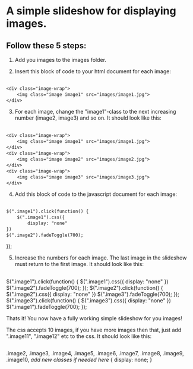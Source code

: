 # A simple slideshow for displaying images. 

## Follow these 5 steps: 

1) Add you images to the images folder.

2) Insert this block of code to your html document for each image:
##
    <div class="image-wrap">
        <img class="image image1" src="images/image1.jpg">
    </div>

3) For each image, change the "image1"-class to the next increasing number (image2, image3) and so on. It should look like this:

##
    <div class="image-wrap">
        <img class="image image1" src="images/image1.jpg">
    </div>
    <div class="image-wrap">
        <img class="image image2" src="images/image2.jpg">
    </div>
    <div class="image-wrap">
        <img class="image image3" src="images/image3.jpg">
    </div>


4) Add this block of code to the javascript document for each image: 
##
    $(".image1").click(function() {
    	$(".image1").css({
       	    display: "none"
    })
    $(".image2").fadeToggle(700);
});


5) Increase the numbers for each image. The last image in the slideshow must return to the first image. It should look like this:
##
$(".image1").click(function() {
    $(".image1").css({
        display: "none"
    })
    $(".image2").fadeToggle(700);
});
$(".image2").click(function() {
    $(".image2").css({
        display: "none"
    })
    $(".image3").fadeToggle(700);
});
$(".image3").click(function() {
    $(".image3").css({
        display: "none"
    })
    $(".image1").fadeToggle(700);
});


Thats it! You now have a fully working simple slideshow for you images!


The css accepts 10 images, if you have more images then that, just add ".image11", ".image12" etc to the css. It should look like this: 

##
.image2, .image3, .image4, .image5, .image6, .image7, .image8, .image9, .image10, *add new classes if needed here* {
    display: none;
}
